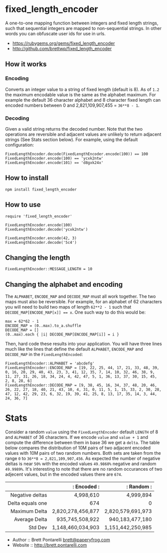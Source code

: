 # fixed_length_encoder

A one-to-one mapping function between integers and fixed length strings, such that sequential
integers are mapped to non-sequential strings.  In other words you can obfuscate user ids for use
in urls.

* https://rubygems.org/gems/fixed_length_encoder
* http://github.com/brettwp/fixed_length_encoder

## How it works

### Encoding

Converts an integer value to a string of fixed length (default is 8).  As of `1.2` the maximum encodable value is the same as the alphabet maximum.  For example the default 36 character alphabet and 8 character fixed length can encoded numbers between 0 and 2,821,109,907,455 = `36**8 - 1`.

### Decoding

Given a valid string returns the decoded number.  Note that the two operations are reversible and
adjacent values are unlikely to return adjacent strings (See Stats section below).  For example, using the default configuration:

    FixedLengthEncoder.decode(FixedLengthEncoder.encode(100)) == 100
    FixedLengthEncoder.encode(100) == 'ycxk2ntw'
    FixedLengthEncoder.encode(101) == 'd8gxk24x'

## How to install

    npm install fixed_length_encoder

## How to use

    require 'fixed_length_encoder'

    FixedLengthEncoder.encode(100)
    FixedLengthEncoder.decode('ycxk2ntw')

    FixedLengthEncoder.encode(42, 3)
    FixedLengthEncoder.decode('5c4')

## Changing the length

    FixedLengthEncoder::MESSAGE_LENGTH = 10

## Changing the alphabet and encoding

The `ALPHABET`, `ENCODE_MAP` and `DECODE_MAP` must all work together.  The two maps must also be
reversible.  For example, for an alphabet of 62 characters you will need to build two maps of
length `62**2 - 1` such that `DECODE_MAP[ENCODE_MAP[x]] == x`.  One such way to do this would be:

    max = 62*62 - 1
    ENCODE_MAP = (0..max).to_a.shuffle
    DECODE_MAP = []
    (0..max).each { |i| DECODE_MAP[ENCODE_MAP[i]] = i }

Then, hard code these results into your application.  You will have three lines much like the lines
that define the default `ALPHABET`, `ENCODE_MAP` and `DECODE_MAP` in the `FixedLengthEncoded`:

    FixedLengthEncoder::ALPHABET = 'abcdefg'
    FixedLengthEncoder::ENCODE_MAP = [19, 22, 25, 44, 17, 21, 33, 48, 39, 0, 16, 20, 29, 40, 43, 23, 3, 41, 12, 35, 7, 14, 10, 32, 46, 38, 9, 11, 27, 31, 26, 18, 34, 24, 4, 42, 47, 5, 1, 36, 13, 37, 30, 15, 45, 2, 8, 28, 6]
    FixedLengthEncoder::DECODE_MAP = [9, 38, 45, 16, 34, 37, 48, 20, 46, 26, 22, 27, 18, 40, 21, 43, 10, 4, 31, 0, 11, 5, 1, 15, 33, 2, 30, 28, 47, 12, 42, 29, 23, 6, 32, 19, 39, 41, 25, 8, 13, 17, 35, 14, 3, 44, 24, 36, 7]

# Stats

Consider a random `value` using the `FixedLengthEncoder` default `LENGTH` of 8 and `ALPHABET` of 36
characters.  If we encode `value` and `value + 1` and compute the difference between them in base 36
we get a `delta`.  The table below compares the distribution of 10M pairs of two adjacent encoded values with 10M pairs of two random numbers.
Both sets are taken from the range `0` to `36**8 = 2,821,109,907,456`.  As expected the number of
negative deltas is near `50%` with the encoded values `49.9860%` negative and random `49.9989%`.
It's interesting to note that there are no random occurances of two adjecent values, but in the
encoded values there are `674`.

|                 |: Encoded         :|: Random          :|
| ---------------:| -----------------:| -----------------:|
|  Negative deltas|         4,998,610 |         4,999,894 |
| Delta equals one|               674 |                 0 |
|    Maximum Delta| 2,820,278,456,877 | 2,820,579,691,973 |
|    Average Delta|   935,745,508,922 |   940,183,477,180 |
|          Std Dev| 1,148,460,034,903 | 1,151,442,250,985 |

* Author  :: Brett Pontarelli <brett@paperyfrog.com>
* Website :: http://brett.pontarelli.com
